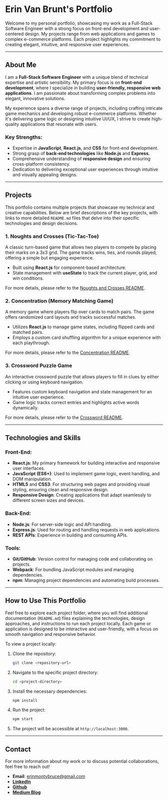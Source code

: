 # Erin Van Brunt's Portfolio

Welcome to my personal portfolio, showcasing my work as a Full-Stack Software Engineer with a strong focus on front-end development and user-centered design. My projects range from web applications and games to complex e-commerce platforms. Each project highlights my commitment to creating elegant, intuitive, and responsive user experiences.

---

## About Me

I am a **Full-Stack Software Engineer** with a unique blend of technical expertise and artistic sensibility. My primary focus is on **front-end development**, where I specialize in building **user-friendly, responsive web applications**. I am passionate about transforming complex problems into elegant, innovative solutions.

My experience spans a diverse range of projects, including crafting intricate game mechanics and developing robust e-commerce platforms. Whether it's delivering game logic or designing intuitive UI/UX, I strive to create high-quality applications that resonate with users.

### Key Strengths:

- Expertise in **JavaScript**, **React.js**, and **CSS** for front-end development.
- Strong grasp of **back-end technologies** like **Node.js** and **Express**.
- Comprehensive understanding of **responsive design** and ensuring cross-platform consistency.
- Dedication to delivering exceptional user experiences through intuitive and visually appealing designs.

---

## Projects

This portfolio contains multiple projects that showcase my technical and creative capabilities. Below are brief descriptions of the key projects, with links to more detailed `README.md` files that delve into their specific technologies and design decisions.

### 1. **Noughts and Crosses (Tic-Tac-Toe)**

A classic turn-based game that allows two players to compete by placing their marks on a 3x3 grid. The game tracks wins, ties, and rounds played, offering a simple but engaging experience.

- Built using **React.js** for component-based architecture.
- State management with **useState** to track the current player, grid, and win conditions.

For more details, please refer to the [Noughts and Crosses README](./NoughtsAndCrosses/README.md).

### 2. **Concentration (Memory Matching Game)**

A memory game where players flip over cards to match pairs. The game offers randomized card layouts and tracks successful matches.

- Utilizes **React.js** to manage game states, including flipped cards and matched pairs.
- Employs a custom card shuffling algorithm for a unique experience with each playthrough.

For more details, please refer to the [Concentration README](./Concentration/README.md).

### 3. **Crossword Puzzle Game**

An interactive crossword puzzle that allows players to fill in clues by either clicking or using keyboard navigation.

- Features custom keyboard navigation and state management for an intuitive user experience.
- Game logic tracks correct entries and highlights active words dynamically.

For more details, please refer to the [Crossword README](./Crossword/README.md).

---

## Technologies and Skills

### Front-End:

- **React.js**: My primary framework for building interactive and responsive user interfaces.
- **JavaScript (ES6+)**: Used to implement game logic, event handling, and DOM manipulation.
- **HTML5** and **CSS3**: For structuring web pages and providing visual styling, ensuring clean and responsive design.
- **Responsive Design**: Creating applications that adapt seamlessly to different screen sizes and devices.

### Back-End:

- **Node.js**: For server-side logic and API handling.
- **Express.js**: Used for routing and handling requests in web applications.
- **REST APIs**: Experience in building and consuming APIs.

### Tools:

- **Git/GitHub**: Version control for managing code and collaborating on projects.
- **Webpack**: For bundling JavaScript modules and managing dependencies.
- **npm**: Managing project dependencies and automating build processes.

---

## How to Use This Portfolio

Feel free to explore each project folder, where you will find additional documentation (`README.md`) files explaining the technologies, design approaches, and instructions to run each project locally. Each game or application is designed to be interactive and user-friendly, with a focus on smooth navigation and responsive behavior.

To view a project locally:

1. Clone the repository:
   ```bash
   git clone <repository-url>
   ```
2. Navigate to the specific project directory:
   ```bash
   cd <project-directory>
   ```
3. Install the necessary dependencies:
   ```bash
   npm install
   ```
4. Run the project:
   ```bash
   npm start
   ```
5. The project will be accessible at `http://localhost:3000`.

---

## Contact

For more information about my work or to discuss potential collaborations, feel free to reach out!

- **Email**: erinmontybruce@gmail.com
- **[LinkedIn](https://www.linkedin.com/in/erinvanbrunt)**
- **[Github](https://github.com/AlrightErin27)**
- **[Medium Blog](https://medium.com/@erinmontybruce)**
